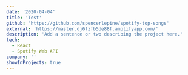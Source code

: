 ```yaml
---
date: '2020-04-04'
title: 'Test'
github: 'https://github.com/spencerlepine/spotify-top-songs'
external: 'https://master.dj6fzfb5de88f.amplifyapp.com/'
description: 'Add a sentence or two describing the project here.'
tech:
  - React
  - Spotify Web API
company: ''
showInProjects: true
---
```

